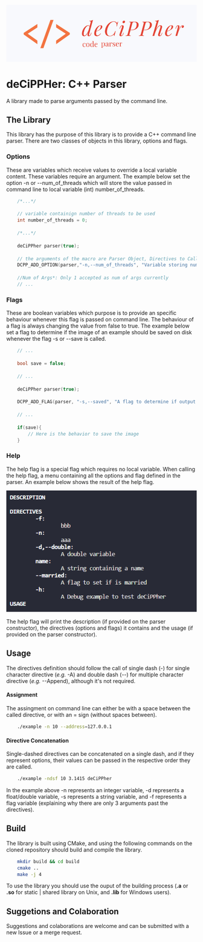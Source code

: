 ![logo](res/logo.png)
# deCiPPHer: C++ Parser
A library made to parse arguments passed by the command line.

## The Library

This library has the purpose of this library is to provide a C++ command line parser. There are two classes of objects in this library, options and flags.

### Options
These are variables which receive values to override a local variable content. These variables require an argument. The example below set the option -n or --num_of_threads which will store the value passed in command line to local variable (int) number_of_threads.

``` c++
    /*...*/

    // variable containign number of threads to be used
    int number_of_threads = 0;

    /*...*/

    deCiPPher parser(true);

    // the arguments of the macro are Parser Object, Directives to Call, Description, Local Variable, Num of Args*, If it is required
    DCPP_ADD_OPTION(parser,"-n,--num_of_threads", "Variable storing number of threads", number_of_threads, 1, false); 

    //Num of Args*: Only 1 accepted as num of args currently 
    // ...

```

### Flags
These are boolean variables which purpose is to provide an specific behaviour whenever this flag is passed on command line. The behaviour of a flag is always changing the value from false to true. The example below set a flag to determine if the image of an example should be saved on disk whenever the flag -s or --save is called.

``` c++
    // ...

    bool save = false;

    // ...

    deCiPPher parser(true);

    DCPP_ADD_FLAG(parser, "-s,--saved", "A flag to determine if output image is saved on disk", save);

    // ...

    if(save){
        // Here is the behavior to save the image
    }
```

### Help

The help flag is a special flag which requires no local variable. When calling the help flag, a menu containing all the options and flag defined in the parser. An example below shows the result of the help flag.

![help_result](res/help.png)

The help flag will print the description (if provided on the parser constructor), the directives (options and flags) it contains and the usage (if provided on the parser constructor).

## Usage

The directives definition should follow the call of single dash (-) for single character directive (*e.g.* -A) and double dash (--) for multiple character directive (*e.g.* --Append), although it's not required.

#### Assignment

The assingment on command line can either be with a space between the called directive, or with an = sign (without spaces between).

```bash
    ./example -n 10 --address=127.0.0.1
```

#### Directive Concatenation

Single-dashed directives can be concatenated on a single dash, and if they represent options, their values can be passed in the respective order they are called.

```bash
    ./example -ndsf 10 3.1415 deCiPPher
```

In the example above -n represents an integer variable, -d represents a float/double variable, -s represents a string variable, and -f represents a flag variable (explaining why there are only 3 arguments past the directives).

## Build

The library is built using CMake, and using the following commands on the cloned repository should build and compile the library.

```bash
    mkdir build && cd build
    cmake ..
    make -j 4
```

To use the library you should use the ouput of the building process (**.a** or **.so** for static | shared library on Unix, and **.lib** for Windows users).

## Suggetions and Colaboration

Suggestions and colaborations are welcome and can be submitted with a new Issue or a merge request.